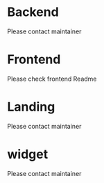 # Backend
Please contact maintainer

# Frontend
Please check frontend Readme

# Landing
Please contact maintainer

# widget
Please contact maintainer
